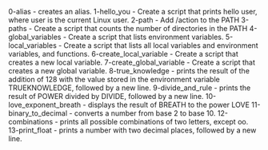 0-alias - creates an alias.
1-hello_you - Create a script that prints hello user, where user is the current Linux user.
2-path - Add /action to the PATH
3-paths - Create a script that counts the number of directories in the PATH
4-global_variables - Create a script that lists environment variables.
5-local_variables - Create a script that lists all local variables and environment variables, and functions.
6-create_local_variable - Create a script that creates a new local variable.
7-create_global_variable - Create a script that creates a new global variable.
8-true_knowledge - prints the result of the addition of 128 with the value stored in the environment variable TRUEKNOWLEDGE, followed by a new line.
9-divide_and_rule -  prints the result of POWER divided by DIVIDE, followed by a new line.
10-love_exponent_breath - displays the result of BREATH to the power LOVE
11-binary_to_decimal - converts a number from base 2 to base 10.
12-combinations - prints all possible combinations of two letters, except oo.
13-print_float - prints a number with two decimal places, followed by a new line.
